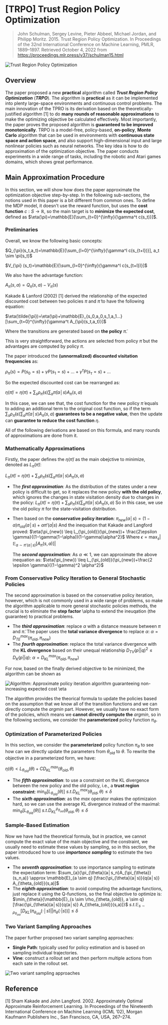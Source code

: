 # [TRPO] Trust Region Policy Optimization

> John Schulman, Sergey Levine, Pieter Abbeel, Michael Jordan, and Philipp Moritz. 2015. Trust Region Policy Optimization. In Proceedings of the 32nd International Conference on Machine Learning, PMLR, 1889–1897. Retrieved October 4, 2022 from https://proceedings.mlr.press/v37/schulman15.html

![Trust Region Policy Optimization](./Images/2-1.png)

## Overview

The paper proposed a new **practical** algorithm called ***Trust Region Policy Optimization*** (***TRPO***). The algorithm is **practical** as it can be implemented into plenty large-space environments and continuous control problems. The main innovation of the TPRO is its derivation based on the theoretically-justified algorithm [1] to do **many rounds of reasonable approximations** to make the optimizing objective be calculated effectively. Most importantly, the paper proves the proposed algorithm is **guaranteed to be improved monotonically**. TRPO is a model-free, policy-based, **on-policy**, **Monte Carlo** algorithm that can be used in environments with **continuous state space and action space**, and also support high-dimensional input and large nonlinear policies such as neural networks. The key idea is how to do approximation of the optimization objective. The paper conducts experiments in a wide range of tasks, including the robotic and Atari games domains, which shows great performance.

## Main Approximation Procedure

In this section, we will show how does the paper approximate the optimization objective step-by-step. In the following sub-sections, the notions used in this paper is a bit different from common ones. To define the MDP model, it doesn't use the reward function, but uses the **cost function** $c:S \rightarrow \mathbb{R}$, so the main target is to **minimize the expected cost**, defined as $\eta(\pi)=\mathbb{E}[\sum_{t=0}^{\infty}{\gamma^t c(s_t)}]$. 

### Preliminaries

Overall, we know the following basic concepts:

$Q_{\pi}(s_t,a_t)=\mathbb{E}[\sum_{l=0}^{\infty}{\gamma^l c(s_{t+l})}], a_t \sim \pi(s_t)$

$V_{\pi} (s_t)=\mathbb{E}[\sum_{l=0}^{\infty}{\gamma^l c(s_{t+l})}]$

We also have the advantage function:

$A_{\pi}(s,a)=Q_{\pi}(s,a)−V_{\pi}(s)$

Kakade & Lanford (2002) [1] derived the relationship of the expected discounted cost between two policies $\pi$ and $\tilde{\pi}$ to have the following equation:

$\eta(\tilde{\pi})=\eta(\pi)+\mathbb{E}_{s_0,a_0,s_1,a_1...}[\sum_{t=0}^{\infty}{\gamma^t A_{\pi}(s_t,a_t)}]$

Where the transitions are generated based on **the policy** $\tilde{\pi}$.

This is very straightforward, the actions are selected from policy $\tilde{\pi}$ but the advantages are computed by policy $\pi$. 

The paper introduced the **(unnormalized) discounted visitation frequencies** as:

$\rho_{\pi}(s)=P(s_0=s)+\gamma P(s_1=s)+...+\gamma^{\tau} P(s_{\tau}=s)+...$

So the expected discounted cost can be rearranged as:

$\eta(\tilde{\pi})=\eta(\pi)+\sum_{s}{\rho_{\tilde{\pi}}(s) \sum_{a}{\tilde{\pi}(a│s) A_{\pi}(s,a)}}$

In this case, we can see that, the cost function for the new policy $\tilde{\pi}$ equals to adding an additional term to the original cost function, so if the term $\sum_{s}{\rho_{\tilde{\pi}}(s) \sum_{a}{\tilde{\pi}(a│s) A_{\pi}(s,a)}}$ **guarantees to be a negative value**, then the update can **guarantee to reduce the cost function** $\eta$.

All of the following derivations are based on this formula, and many rounds of approximations are done from it.

### Mathematically Approximations

Firstly, the paper defines the $\eta(\tilde{\pi})$ as the main obejctive to minimize, denoted as $L_{\pi}(\tilde{\pi})$:

$L_{\pi}(\tilde{\pi})=\eta(\pi)+\sum_{s}{\rho_{\tilde{\pi}}(s) \sum_{a}{\tilde{\pi}(a│s) A_{\pi}(s,a)}}$

* The ***first approximation***: As the distribution of the states under a new policy is difficult to get, so it replaces the new policy **with the old policy**, which ignores the changes in state visitation density due to changes in the policy:
  $L_{\pi}(\tilde{\pi})=\eta(\pi)+\sum_{s}{\rho_{\pi}(s) \sum_{a}{\tilde{\pi}(a│s) A_{\pi}(s,a)}}$
  So in this case, we use the old policy $\pi$ for the state-visitation distribution.
* Then based on the **conservative policy iteration**:
  $\pi_{new} (a│s)=(1−\alpha)\pi_{old}(a│s)+\alpha \pi'(a|s)$
  And the inequation that Kakade and Langford proved:
  $\eta(\pi_{new}) \leq L_{\pi_{old}}(\pi_{new})+ \frac{2\epsilon \gamma}{(1−\gamma(1−\alpha))(1−\gamma)\alpha^2}$
  Where $\epsilon=\max_s{⁡|\mathbb{E}_{a \sim \pi' (a│s)} [A_{\pi}(s,a)]|}$
  
  The ***second approximation***: As $\alpha \ll 1$, we can approximate the above inequation as:
  $\eta(\pi_{new}) \leq L_{\pi_{old}}(\pi_{new})+\frac{2 \epsilon \gamma}{(1−\gamma)^2 \alpha^2}$

### From Conservative Policy Iteration to General Stochastic Policies

The second approximation is based on the conservative policy iteration, however, which is not commonly used in a wide range of problems, so make the algorithm applicable to more general stochastic policies methods, the crucial is to eliminate the **step factor** \alpha to extend the ineuqation (the guarantee) to practical problems.

* The ***third approximation***: replace $\alpha$ with a distance measure between $\pi$ and $\tilde{\pi}$. The paper uses the **total variance divergence** to replace $\alpha$:
  $\alpha=D_{TE}^{max}(\pi_{old},\pi_{new})$
* The ***fourth approximation***: replace the total variance divergence with the **KL divergence** based on their unequal relationship $D_{TV}(p||q)^2 \leq D_{K}(p||q)$:
  $\alpha=D_{KL}^{max}(\pi_{old},\pi_{new})$

For now, based on the finally derived objective to be minimized, the algorithm can be shown as

![Algorithm: Approximate policy iteration algorithm guaranteeing non-increasing expected cost $\eta$](./Images/2-2.png)

The algorithm provides the theorical formula to update the policies based on the assumption that we know all of the transition functions and we can directly compute the $argmin$ part. However, we usually have no exact form of the policies, which means we **cannot directly compute the** $argmin$, so in the following sections, we consider the **parameterized** policy function $\pi_{\theta}$.

### Optimization of Parameterized Policies

In this section, we consider the **parameterized** policy function $\pi_{\theta}$ to see how can we directly update the parameters from $\theta_{old}$  to $\theta$. To rewrite the objective in a parameterized form, we have:

$\eta(\theta)<L_{\theta_{old}}(\theta)+C D_{KL}^{max}(\theta_{old},\theta)$

* The ***fifth approximation***: to use a constraint on the KL divergence between the new policy and the old policy, i.e., a **trust region constraint**:
  $\min_{\theta}[L_{\theta_{old}}(\theta)]$
  $s.t. D_{KL}^{max}(\theta_{old},\theta)\leq \delta$
* The ***sixth approximation***: as the $max$ operator makes the optimizaion hard, so we can use the average KL divergence instead of the maximal:
  $\min_{\theta}[L_{\theta_{old}}(\theta)]$
  $s.t. D_{KL}^{\rho_{\theta_{old}}}(\theta_{old},\theta) \leq \delta$

### Sample-Based Estimation

Now we have had the theoretical formula, but in practice, we cannot compute the exact value of the main objective and the constraint, we usually need to estimate these values by sampling, so in this section, the paper introduced how to use ***importance sampling*** to estimate the two values.

* The ***seventh approximation***: to use importance sampling to estimate the expectation term:
  $\sum_{a}{\pi_{\theta}(a│s_n)A_{\pi_{\theta}}(s_n,a)} \approx \mathbb{E}_{a \sim q} [\frac{\pi_{\theta}(a│s)}{q(a│s)} A_{\theta_{old}}(s,a)]$
* The ***eighth approximation***: to avoid computing the advantage functions, just replace it using the Q-functions, so the final objective to optimize is:
  $\min_{\theta}⁡{\mathbb{E}_{s \sim \rho_{\theta_{old}}, a \sim q}[\frac{\pi_{\theta}(a│s)}{q(a│s)} A_{\theta_{old}}(s,a)]}$
  $s.t. \mathbb{E}_{s \sim \rho_{\theta_{old}}} [D_{KL} (\pi_{\theta_{old}}(\cdot│s)||\pi_{\theta} (\cdot|s))] \leq \delta$


### Two Variant Sampling Approaches

The paper further proposed two variant sampling approaches:
* **Single Path**: typically used for policy estimation and is based on sampling individual trajectories.
* **Vine**: construct a rollout set and then perform multiple actions from each sate in the rollout set.

![Two variant sampling approaches](Images/2-3.png)


## Reference

[1] Sham Kakade and John Langford. 2002. Approximately Optimal Approximate Reinforcement Learning. In Proceedings of the Nineteenth International Conference on Machine Learning (ICML ’02), Morgan Kaufmann Publishers Inc., San Francisco, CA, USA, 267–274.
